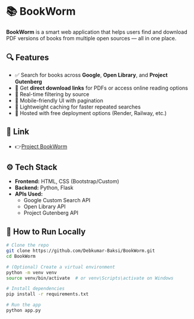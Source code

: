 # 📚 BookWorm

**BookWorm** is a smart web application that helps users find and download PDF versions of books from multiple open sources — all in one place.

## 🔍 Features

- ✅ Search for books across **Google**, **Open Library**, and **Project Gutenberg**
- 📄 Get **direct download links** for PDFs or access online reading options
- 🎯 Real-time filtering by source
- 📱 Mobile-friendly UI with pagination
- 💾 Lightweight caching for faster repeated searches
- 🚀 Hosted with free deployment options (Render, Railway, etc.)

## 🔗 Link

- 👉[Project BookWorm](https://bookworm-ta9h.onrender.com/)

## ⚙️ Tech Stack

- **Frontend:** HTML, CSS (Bootstrap/Custom)
- **Backend:** Python, Flask
- **APIs Used:**
  - Google Custom Search API
  - Open Library API
  - Project Gutenberg API

## 🚀 How to Run Locally

```bash
# Clone the repo
git clone https://github.com/Debkumar-Baksi/BookWorm.git
cd BookWorm

# (Optional) Create a virtual environment
python -m venv venv
source venv/bin/activate  # or venv\Scripts\activate on Windows

# Install dependencies
pip install -r requirements.txt

# Run the app
python app.py
```